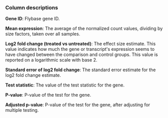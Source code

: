 ### Column descriptions

**Gene ID**: Flybase gene ID.

**Mean expression**: The average of the normalized count values, dividing by size factors, taken over all samples.

**Log2 fold change (treated vs untreated)**: The effect size estimate. This value indicates how much the gene or transcript's expression seems to have changed between the comparison and control groups. This value is reported on a logarithmic scale with base 2.

**Standard error of log2 fold change**: The standard error estimate for the log2 fold change estimate.

**Test statistic**: The value of the test statistic for the gene.

**P-value**: P-value of the test for the gene.

**Adjusted p-value**: P-value of the test for the gene, after adjusting for multiple testing.
